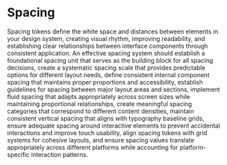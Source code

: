 # Spacing

Spacing tokens define the white space and distances between elements in your design system, creating visual rhythm, improving readability, and establishing clear relationships between interface components through consistent application. An effective spacing system should establish a foundational spacing unit that serves as the building block for all spacing decisions, create a systematic spacing scale that provides predictable options for different layout needs, define consistent internal component spacing that maintains proper proportions and accessibility, establish guidelines for spacing between major layout areas and sections, implement fluid spacing that adapts appropriately across screen sizes while maintaining proportional relationships, create meaningful spacing categories that correspond to different content densities, maintain consistent vertical spacing that aligns with typography baseline grids, ensure adequate spacing around interactive elements to prevent accidental interactions and improve touch usability, align spacing tokens with grid systems for cohesive layouts, and ensure spacing values translate appropriately across different platforms while accounting for platform-specific interaction patterns.